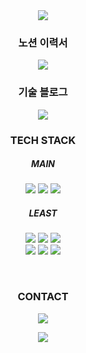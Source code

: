 <div align="center">
  <img src="https://capsule-render.vercel.app/api?type=waving&color=gradient&height=250&section=header&text=JaeSeok%20Song&desc=Software%20Engineer&descAlignY=57&animation=twinkling&fontAlignY=35" />
  <h3>노션 이력서</h3>

  <a href="https://grey-cymbal-d1f.notion.site/0a19dcfabc1f446188d445fd545decbc?pvs=4" target="_blank">
    <img src="https://img.shields.io/badge/notion-000000?style=flat-square&logo=notion&logoColor=#000000" />
  </a>

  <h3>기술 블로그</h3>
  <a href="https://velog.io/@largopie" target="_blank">
    <img src="https://img.shields.io/badge/velog-20C997?style=flat-square&logo=velog&logoColor=ffffff" />
  </a>

  <h3 align="center">TECH STACK</h3>
  
  <h5 align="center">MAIN</h5>
  <p align="center">
    <img src="https://img.shields.io/badge/JavaScript-F7DF1E?style=for-the-badge&logo=JavaScript&logoColor=black" />
    <img src="https://img.shields.io/badge/React-61DAFB?style=for-the-badge&logo=React&logoColor=black" />
    <img src="https://img.shields.io/badge/TypeScript-3178C6?style=for-the-badge&logo=TypeScript&logoColor=black" />
  </p>

  <h5 align="center">LEAST</h5>
  <p align="center">
    <img src="https://img.shields.io/badge/React Native-000?style=for-the-badge&logo=React&logoColor=61DAFB" />
    <img src="https://img.shields.io/badge/Next.js-000000?style=for-the-badge&logo=Next.js&logoColor=fff" />
    <img src="https://img.shields.io/badge/Python-0A9EDC?style=for-the-badge&logo=Python&logoColor=black" />
    <br />
    <img src="https://img.shields.io/badge/JAVA-9cf?style=for-the-badge&logo=java&logoColor=white" />
    <img src="https://img.shields.io/badge/VUE-4FC08D?style=for-the-badge&logo=Vue.js&logoColor=black" />
    <img src="https://img.shields.io/badge/MySQL-4479A1?style=for-the-badge&logo=MySQL&logoColor=black" />
  </p>

  <br />

  <h3 align="center">CONTACT</h3>
  <p align="center">
    <a href="mailto:kis9732@gmail.com" target="_blank">
      <img src="https://img.shields.io/badge/jae990320@gamil.com-EA4335?style=flat-square&logo=Gmail&logoColor=white" />
    </a>
  </p>

  <a href="https://hits.seeyoufarm.com">
    <img src="https://hits.seeyoufarm.com/api/count/incr/badge.svg?url=https%3A%2F%2Fgithub.com%2Flargopie&count_bg=%232EEDFB&title_bg=%23555555&icon=&icon_color=%23E7E7E7&title=hits&edge_flat=false" />
  </a>
</div>

